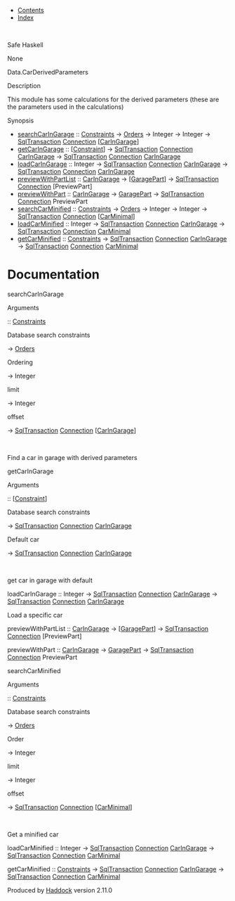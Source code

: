 -   [Contents](index.html)
-   [Index](doc-index.html)

 

Safe Haskell

None

Data.CarDerivedParameters

Description

This module has some calculations for the derived parameters (these are the parameters used in the calculations)

Synopsis

-   [searchCarInGarage](#v:searchCarInGarage) :: [Constraints](Data-Database.html#t:Constraints) -\> [Orders](Data-Database.html#t:Orders) -\> Integer -\> Integer -\> [SqlTransaction](Data-SqlTransaction.html#t:SqlTransaction) [Connection](Data-SqlTransaction.html#t:Connection) [[CarInGarage](Model-CarInGarage.html#t:CarInGarage)]
-   [getCarInGarage](#v:getCarInGarage) :: [[Constraint](Data-Database.html#t:Constraint)] -\> [SqlTransaction](Data-SqlTransaction.html#t:SqlTransaction) [Connection](Data-SqlTransaction.html#t:Connection) [CarInGarage](Model-CarInGarage.html#t:CarInGarage) -\> [SqlTransaction](Data-SqlTransaction.html#t:SqlTransaction) [Connection](Data-SqlTransaction.html#t:Connection) [CarInGarage](Model-CarInGarage.html#t:CarInGarage)
-   [loadCarInGarage](#v:loadCarInGarage) :: Integer -\> [SqlTransaction](Data-SqlTransaction.html#t:SqlTransaction) [Connection](Data-SqlTransaction.html#t:Connection) [CarInGarage](Model-CarInGarage.html#t:CarInGarage) -\> [SqlTransaction](Data-SqlTransaction.html#t:SqlTransaction) [Connection](Data-SqlTransaction.html#t:Connection) [CarInGarage](Model-CarInGarage.html#t:CarInGarage)
-   [previewWithPartList](#v:previewWithPartList) :: [CarInGarage](Model-CarInGarage.html#t:CarInGarage) -\> [[GaragePart](Model-GarageParts.html#t:GaragePart)] -\> [SqlTransaction](Data-SqlTransaction.html#t:SqlTransaction) [Connection](Data-SqlTransaction.html#t:Connection) [PreviewPart]
-   [previewWithPart](#v:previewWithPart) :: [CarInGarage](Model-CarInGarage.html#t:CarInGarage) -\> [GaragePart](Model-GarageParts.html#t:GaragePart) -\> [SqlTransaction](Data-SqlTransaction.html#t:SqlTransaction) [Connection](Data-SqlTransaction.html#t:Connection) PreviewPart
-   [searchCarMinified](#v:searchCarMinified) :: [Constraints](Data-Database.html#t:Constraints) -\> [Orders](Data-Database.html#t:Orders) -\> Integer -\> Integer -\> [SqlTransaction](Data-SqlTransaction.html#t:SqlTransaction) [Connection](Data-SqlTransaction.html#t:Connection) [[CarMinimal](Model-CarMinimal.html#t:CarMinimal)]
-   [loadCarMinified](#v:loadCarMinified) :: Integer -\> [SqlTransaction](Data-SqlTransaction.html#t:SqlTransaction) [Connection](Data-SqlTransaction.html#t:Connection) [CarInGarage](Model-CarInGarage.html#t:CarInGarage) -\> [SqlTransaction](Data-SqlTransaction.html#t:SqlTransaction) [Connection](Data-SqlTransaction.html#t:Connection) [CarMinimal](Model-CarMinimal.html#t:CarMinimal)
-   [getCarMinified](#v:getCarMinified) :: [Constraints](Data-Database.html#t:Constraints) -\> [SqlTransaction](Data-SqlTransaction.html#t:SqlTransaction) [Connection](Data-SqlTransaction.html#t:Connection) [CarInGarage](Model-CarInGarage.html#t:CarInGarage) -\> [SqlTransaction](Data-SqlTransaction.html#t:SqlTransaction) [Connection](Data-SqlTransaction.html#t:Connection) [CarMinimal](Model-CarMinimal.html#t:CarMinimal)

Documentation
=============

searchCarInGarage

Arguments

:: [Constraints](Data-Database.html#t:Constraints)

Database search constraints

-\> [Orders](Data-Database.html#t:Orders)

Ordering

-\> Integer

limit

-\> Integer

offset

-\> [SqlTransaction](Data-SqlTransaction.html#t:SqlTransaction) [Connection](Data-SqlTransaction.html#t:Connection) [[CarInGarage](Model-CarInGarage.html#t:CarInGarage)]

 

Find a car in garage with derived parameters

getCarInGarage

Arguments

:: [[Constraint](Data-Database.html#t:Constraint)]

Database search constraints

-\> [SqlTransaction](Data-SqlTransaction.html#t:SqlTransaction) [Connection](Data-SqlTransaction.html#t:Connection) [CarInGarage](Model-CarInGarage.html#t:CarInGarage)

Default car

-\> [SqlTransaction](Data-SqlTransaction.html#t:SqlTransaction) [Connection](Data-SqlTransaction.html#t:Connection) [CarInGarage](Model-CarInGarage.html#t:CarInGarage)

 

get car in garage with default

loadCarInGarage :: Integer -\> [SqlTransaction](Data-SqlTransaction.html#t:SqlTransaction) [Connection](Data-SqlTransaction.html#t:Connection) [CarInGarage](Model-CarInGarage.html#t:CarInGarage) -\> [SqlTransaction](Data-SqlTransaction.html#t:SqlTransaction) [Connection](Data-SqlTransaction.html#t:Connection) [CarInGarage](Model-CarInGarage.html#t:CarInGarage)

Load a specific car

previewWithPartList :: [CarInGarage](Model-CarInGarage.html#t:CarInGarage) -\> [[GaragePart](Model-GarageParts.html#t:GaragePart)] -\> [SqlTransaction](Data-SqlTransaction.html#t:SqlTransaction) [Connection](Data-SqlTransaction.html#t:Connection) [PreviewPart]

previewWithPart :: [CarInGarage](Model-CarInGarage.html#t:CarInGarage) -\> [GaragePart](Model-GarageParts.html#t:GaragePart) -\> [SqlTransaction](Data-SqlTransaction.html#t:SqlTransaction) [Connection](Data-SqlTransaction.html#t:Connection) PreviewPart

searchCarMinified

Arguments

:: [Constraints](Data-Database.html#t:Constraints)

Database search constraints

-\> [Orders](Data-Database.html#t:Orders)

Order

-\> Integer

limit

-\> Integer

offset

-\> [SqlTransaction](Data-SqlTransaction.html#t:SqlTransaction) [Connection](Data-SqlTransaction.html#t:Connection) [[CarMinimal](Model-CarMinimal.html#t:CarMinimal)]

 

Get a minified car

loadCarMinified :: Integer -\> [SqlTransaction](Data-SqlTransaction.html#t:SqlTransaction) [Connection](Data-SqlTransaction.html#t:Connection) [CarInGarage](Model-CarInGarage.html#t:CarInGarage) -\> [SqlTransaction](Data-SqlTransaction.html#t:SqlTransaction) [Connection](Data-SqlTransaction.html#t:Connection) [CarMinimal](Model-CarMinimal.html#t:CarMinimal)

getCarMinified :: [Constraints](Data-Database.html#t:Constraints) -\> [SqlTransaction](Data-SqlTransaction.html#t:SqlTransaction) [Connection](Data-SqlTransaction.html#t:Connection) [CarInGarage](Model-CarInGarage.html#t:CarInGarage) -\> [SqlTransaction](Data-SqlTransaction.html#t:SqlTransaction) [Connection](Data-SqlTransaction.html#t:Connection) [CarMinimal](Model-CarMinimal.html#t:CarMinimal)

Produced by [Haddock](http://www.haskell.org/haddock/) version 2.11.0
